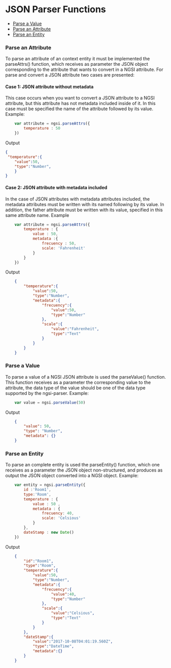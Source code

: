 # JSON Parser Functions

* [Parse a Value](#parse-a-value)
* [Parse an Attribute ](#parse-an-attribute)
* [Parse an Entity](#parse-an-entity)

### Parse an Attribute

To parse an attribute of an context entity it must be implemented the parseAttrs() function, which receives as parameter the JSON object corresponding to the attribute that wants to convert in a NGSI attribute.
For parse and convert a JSON attribute two cases are presented:
#### Case 1: JSON attribute without metadata 
This case occurs when you want to convert a JSON attribute to a NGSI attribute, but this attribute has not metadata included inside of it. In this case must be specified the name of the attribute followed by its value.  
Example:
``` js
    var attribute = ngsi.parseAttrs({
        temperature : 50
    })
```
Output
``` json
{     
 "temperature":{
    "value":50,
    "type":"Number",
    }
}
```
#### Case 2: JSON attribute with metadata included
In the case of JSON attributes with metadata attributes included, the metadata attributes must be written with its named following by its value. In addition, the father attribute must be written with its value, specified in this same attribute name.
Example

```js
	var attribute = ngsi.parseAttrs({
		temperature : {
			value : 50,
			metadata :{
				frecuency : 50,
				scale: 'Fahrenheit'
			}
		}
	})
```
Output

```json
	{
		"temperature":{
			"value":50,
			"type":"Number",
			"metadata":{
				"frecuency":{
					"value":50,
					"type":"Number"
				},
				"scale":{
					"value":"Fahrenheit",
					"type":"Text"
				}
			}
		}
	}

```
### Parse a Value
To parse a value of a NGSI JSON attribute is used the parseValue() function. This function receives as a parameter the corresponding value to the attribute, the data type of the value should be one of the data type supported by the ngsi-parser.
Example:

```js
	var value = ngsi.parseValue(50)
```
Output

```json
	{
		"value": 50,
		"type": "Number",
		"metadata": {}
	}
```
### Parse an Entity
To parse an complete entity is used the parseEntity() function, which one receives as a parameter the JSON object non-structured, and produces as output the JSON object converted into a NGSI object.
Example:
```js
	var entity = ngsi.parseEntity({
		id :'Room1',
		type:'Room',
		temperature : {
			value : 50 ,
			metadata : {
				frecuency: 40,
				scale: 'Celsious'
			}
		},
		dateStamp : new Date()
	})
```
Output

```json
	{
		"id":"Room1",
		"type":"Room",
		"temperature":{
			"value":50,
			"type":"Number",
			"metadata":{
				"frecuency":{
					"value":40,
					"type":"Number"
				},
				"scale":{
					"value":"Celsious",
					"type":"Text"
				}
			}
		},
		"dateStamp":{
			"value":"2017-10-08T04:01:19.560Z",
			"type":"DateTime",
			"metadata":{}
		}
	}

```


